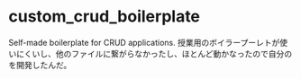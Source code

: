 # custom_crud_boilerplate
Self-made boilerplate for CRUD applications.
授業用のボイラープーレトが使いにくいし、他のファイルに繋がらなかったし、ほとんど動かなったので自分のを開発したんだ。
